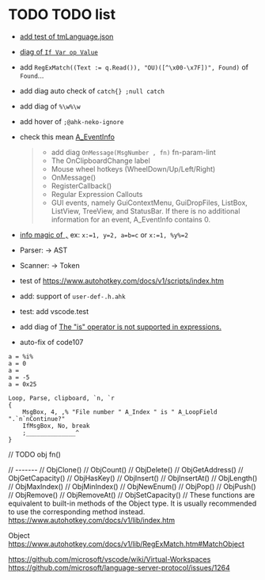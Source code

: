 # TODO TODO list

- [add test of tmLanguage.json](https://github.com/Microsoft/TypeScript-TmLanguage)
- [diag of `If Var op Value`](https://www.autohotkey.com/docs/v1/Language.htm#if-statement)
- add `RegExMatch((Text := q.Read()), "OU)([^\x00-\x7F])", Found)` of `Found`...
- add diag auto check of `catch{} ;null catch`
- add diag of `%\w%\w`
- add hover of `;@ahk-neko-ignore`

- check this mean [A_EventInfo](https://www.autohotkey.com/docs/v1/Variables.htm#EventInfo)
  >
  > - add diag `OnMessage(MsgNumber , fn)` fn-param-lint
  > - The OnClipboardChange label
  > - Mouse wheel hotkeys (WheelDown/Up/Left/Right)
  > - OnMessage()
  > - RegisterCallback()
  > - Regular Expression Callouts
  > - GUI events, namely GuiContextMenu, GuiDropFiles, ListBox, ListView, TreeView, and StatusBar. If there is no additional information for an event, A_EventInfo contains 0.

- [info magic of `,`](https://www.autohotkey.com/docs/v1/Variables.htm#comma) ex: `x:=1, y=2, a=b=c` or `x:=1, %y%=2`
- Parser: -> AST
- Scanner: -> Token
- test of <https://www.autohotkey.com/docs/v1/scripts/index.htm>
- add: support of `user-def-.h.ahk`
- test: add vscode.test
- add diag of [The "is" operator is not supported in expressions.](https://www.autohotkey.com/boards/viewtopic.php?f=76&t=111131)
- auto-fix of code107

```ahk
a = %i%
a = 0
a =
a = -5
a = 0x25
```

```ahk
Loop, Parse, clipboard, `n, `r
{
    MsgBox, 4, ,% "File number " A_Index " is " A_LoopField ".`n`nContinue?"
    IfMsgBox, No, break
    ;______________^
}
```

// TODO obj fn()

// -------
// ObjClone()
// ObjCount()
// ObjDelete()
// ObjGetAddress()
// ObjGetCapacity()
// ObjHasKey()
// ObjInsert()
// ObjInsertAt()
// ObjLength()
// ObjMaxIndex()
// ObjMinIndex()
// ObjNewEnum()
// ObjPop()
// ObjPush()
// ObjRemove()
// ObjRemoveAt()
// ObjSetCapacity()
// These functions are equivalent to built-in methods of the Object type. It is usually recommended to use the corresponding method instead.
<https://www.autohotkey.com/docs/v1/lib/index.htm>

Object
<https://www.autohotkey.com/docs/v1/lib/RegExMatch.htm#MatchObject>

<!-- - not add file Watcher!
  >
  > - The file watcher only real purpose is to watch for files that might change outside of VSCode.<https://github.com/Gruntfuggly/todo-tree/issues/636#issuecomment-1343341793>
  > - Even M$, it took a lot of time to announce the use of<https://devblogs.microsoft.com/typescript/announcing-typescript-4-9-beta/#file-watching-changes> -->

<!-- - [not use switch in js](https://github.com/microsoft/TypeScript/pull/50225) -->
<!-- - more diag of `fn()` or `label:` are using but not find def, _Deprecated_ now, ahk's diagnostics at startup, seems to be enough -->

<https://github.com/microsoft/vscode/wiki/Virtual-Workspaces>
<https://github.com/microsoft/language-server-protocol/issues/1264>
